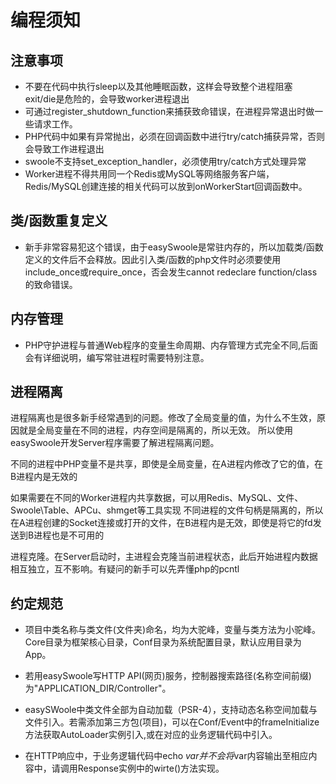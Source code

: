 # 编程须知
## 注意事项
- 不要在代码中执行sleep以及其他睡眠函数，这样会导致整个进程阻塞
    exit/die是危险的，会导致worker进程退出
- 可通过register_shutdown_function来捕获致命错误，在进程异常退出时做一些请求工作。
- PHP代码中如果有异常抛出，必须在回调函数中进行try/catch捕获异常，否则会导致工作进程退出
- swoole不支持set_exception_handler，必须使用try/catch方式处理异常
- Worker进程不得共用同一个Redis或MySQL等网络服务客户端，Redis/MySQL创建连接的相关代码可以放到onWorkerStart回调函数中。

## 类/函数重复定义

- 新手非常容易犯这个错误，由于easySwoole是常驻内存的，所以加载类/函数定义的文件后不会释放。因此引入类/函数的php文件时必须要使用include_once或require_once，否会发生cannot redeclare function/class 的致命错误。

## 内存管理

- PHP守护进程与普通Web程序的变量生命周期、内存管理方式完全不同,后面会有详细说明，编写常驻进程时需要特别注意。

## 进程隔离

进程隔离也是很多新手经常遇到的问题。修改了全局变量的值，为什么不生效，原因就是全局变量在不同的进程，内存空间是隔离的，所以无效。
所以使用easySwoole开发Server程序需要了解进程隔离问题。

不同的进程中PHP变量不是共享，即使是全局变量，在A进程内修改了它的值，在B进程内是无效的
    
  如果需要在不同的Worker进程内共享数据，可以用Redis、MySQL、文件、Swoole\Table、APCu、shmget等工具实现
  不同进程的文件句柄是隔离的，所以在A进程创建的Socket连接或打开的文件，在B进程内是无效，即使是将它的fd发送到B进程也是不可用的

进程克隆。在Server启动时，主进程会克隆当前进程状态，此后开始进程内数据相互独立，互不影响。有疑问的新手可以先弄懂php的pcntl


## 约定规范

- 项目中类名称与类文件(文件夹)命名，均为大驼峰，变量与类方法为小驼峰。Core目录为框架核心目录，Conf目录为系统配置目录，默认应用目录为App。

- 若用easySwoole写HTTP API(网页)服务，控制器搜索路径(名称空间前缀)为"APPLICATION_DIR/Controller"。

- easySWoole中类文件全部为自动加载（PSR-4），支持动态名称空间加载与文件引入。若需添加第三方包(项目)，可以在Conf/Event中的frameInitialize方法获取AutoLoader实例引入,或在对应的业务逻辑代码中引入。

- 在HTTP响应中，于业务逻辑代码中echo $var 并不会将$var内容输出至相应内容中，请调用Response实例中的wirte()方法实现。
